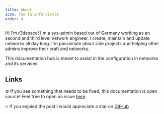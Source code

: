```yaml
---
title: About
icon: fas fa-info-circle
order: 4
---
```


Hi I'm r3dspace! I'm a sys-admin based out of Germany working as an second and third level network engineer. I create, maintain and update networks all day long. I'm passionate about side projects and helping other admins improve their craft and networks.

This documentation hub is meant to assist in the configuration in networks and its services.

## Links

⚙️ If you see something that needs to be fixed, this documentation is open source! Feel free to open an issue [here](https://github.com/r3dspace/r3dspace.github.io).

⭐ If you enjoied the post I would appreciate a star on [GitHub](https://github.com/r3dspace)